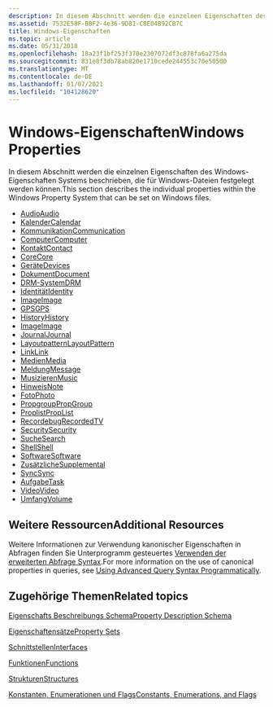 ```yaml
---
description: In diesem Abschnitt werden die einzelnen Eigenschaften des Windows-Eigenschaften Systems beschrieben, die für Windows-Dateien festgelegt werden können.
ms.assetid: 7532E58F-BBF2-4e36-9D81-C8E04B92CB7C
title: Windows-Eigenschaften
ms.topic: article
ms.date: 05/31/2018
ms.openlocfilehash: 18a23f1bf253f370e2307072df3c878fa6a275da
ms.sourcegitcommit: 831e8f3db78ab820e1710cede244553c70e50500
ms.translationtype: MT
ms.contentlocale: de-DE
ms.lasthandoff: 01/07/2021
ms.locfileid: "104128620"
---
```

# <a name="windows-properties"></a><span data-ttu-id="c4790-103">Windows-Eigenschaften</span><span class="sxs-lookup"><span data-stu-id="c4790-103">Windows Properties</span></span>

<span data-ttu-id="c4790-104">In diesem Abschnitt werden die einzelnen Eigenschaften des Windows-Eigenschaften Systems beschrieben, die für Windows-Dateien festgelegt werden können.</span><span class="sxs-lookup"><span data-stu-id="c4790-104">This section describes the individual properties within the Windows Property System that can be set on Windows files.</span></span>

-   [<span data-ttu-id="c4790-105">Audio</span><span class="sxs-lookup"><span data-stu-id="c4790-105">Audio</span></span>](audio-bumper.md)
-   [<span data-ttu-id="c4790-106">Kalender</span><span class="sxs-lookup"><span data-stu-id="c4790-106">Calendar</span></span>](calendar-bumper.md)
-   [<span data-ttu-id="c4790-107">Kommunikation</span><span class="sxs-lookup"><span data-stu-id="c4790-107">Communication</span></span>](communication-bumper.md)
-   [<span data-ttu-id="c4790-108">Computer</span><span class="sxs-lookup"><span data-stu-id="c4790-108">Computer</span></span>](computer-bumper.md)
-   [<span data-ttu-id="c4790-109">Kontakt</span><span class="sxs-lookup"><span data-stu-id="c4790-109">Contact</span></span>](contact-bumper.md)
-   [<span data-ttu-id="c4790-110">Core</span><span class="sxs-lookup"><span data-stu-id="c4790-110">Core</span></span>](core-bumper.md)
-   [<span data-ttu-id="c4790-111">Geräte</span><span class="sxs-lookup"><span data-stu-id="c4790-111">Devices</span></span>](devices-bumper.md)
-   [<span data-ttu-id="c4790-112">Dokument</span><span class="sxs-lookup"><span data-stu-id="c4790-112">Document</span></span>](document-bumper.md)
-   [<span data-ttu-id="c4790-113">DRM-System</span><span class="sxs-lookup"><span data-stu-id="c4790-113">DRM</span></span>](drm-bumper.md)
-   [<span data-ttu-id="c4790-114">Identität</span><span class="sxs-lookup"><span data-stu-id="c4790-114">Identity</span></span>](identity-buffer.md)
-   [<span data-ttu-id="c4790-115">Image</span><span class="sxs-lookup"><span data-stu-id="c4790-115">Image</span></span>](./props-system-imageparsingname.md)
-   [<span data-ttu-id="c4790-116">GPS</span><span class="sxs-lookup"><span data-stu-id="c4790-116">GPS</span></span>](gps-bumper.md)
-   [<span data-ttu-id="c4790-117">History</span><span class="sxs-lookup"><span data-stu-id="c4790-117">History</span></span>](history-bumper.md)
-   [<span data-ttu-id="c4790-118">Image</span><span class="sxs-lookup"><span data-stu-id="c4790-118">Image</span></span>](image-bumper.md)
-   [<span data-ttu-id="c4790-119">Journal</span><span class="sxs-lookup"><span data-stu-id="c4790-119">Journal</span></span>](journal-bumper.md)
-   [<span data-ttu-id="c4790-120">Layoutpattern</span><span class="sxs-lookup"><span data-stu-id="c4790-120">LayoutPattern</span></span>](layoutpattern-bumper.md)
-   [<span data-ttu-id="c4790-121">Link</span><span class="sxs-lookup"><span data-stu-id="c4790-121">Link</span></span>](link-bumper.md)
-   [<span data-ttu-id="c4790-122">Medien</span><span class="sxs-lookup"><span data-stu-id="c4790-122">Media</span></span>](media-bumper.md)
-   [<span data-ttu-id="c4790-123">Meldung</span><span class="sxs-lookup"><span data-stu-id="c4790-123">Message</span></span>](message-bumper.md)
-   [<span data-ttu-id="c4790-124">Musizieren</span><span class="sxs-lookup"><span data-stu-id="c4790-124">Music</span></span>](music-bumper.md)
-   [<span data-ttu-id="c4790-125">Hinweis</span><span class="sxs-lookup"><span data-stu-id="c4790-125">Note</span></span>](note-bumper.md)
-   [<span data-ttu-id="c4790-126">Foto</span><span class="sxs-lookup"><span data-stu-id="c4790-126">Photo</span></span>](photo-bumper.md)
-   [<span data-ttu-id="c4790-127">Propgroup</span><span class="sxs-lookup"><span data-stu-id="c4790-127">PropGroup</span></span>](propgroup-bumper.md)
-   [<span data-ttu-id="c4790-128">Proplist</span><span class="sxs-lookup"><span data-stu-id="c4790-128">PropList</span></span>](proplist-bumper.md)
-   [<span data-ttu-id="c4790-129">Recordebug</span><span class="sxs-lookup"><span data-stu-id="c4790-129">RecordedTV</span></span>](recordedtv-bumper.md)
-   [<span data-ttu-id="c4790-130">Security</span><span class="sxs-lookup"><span data-stu-id="c4790-130">Security</span></span>](security-buffer.md)
-   [<span data-ttu-id="c4790-131">Suche</span><span class="sxs-lookup"><span data-stu-id="c4790-131">Search</span></span>](search-bumper.md)
-   [<span data-ttu-id="c4790-132">Shell</span><span class="sxs-lookup"><span data-stu-id="c4790-132">Shell</span></span>](shell-bumper.md)
-   [<span data-ttu-id="c4790-133">Software</span><span class="sxs-lookup"><span data-stu-id="c4790-133">Software</span></span>](software-bumper.md)
-   [<span data-ttu-id="c4790-134">Zusätzliche</span><span class="sxs-lookup"><span data-stu-id="c4790-134">Supplemental</span></span>](supplemental-bumper.md)
-   [<span data-ttu-id="c4790-135">Sync</span><span class="sxs-lookup"><span data-stu-id="c4790-135">Sync</span></span>](sync-bumper.md)
-   [<span data-ttu-id="c4790-136">Aufgabe</span><span class="sxs-lookup"><span data-stu-id="c4790-136">Task</span></span>](task-bumper.md)
-   [<span data-ttu-id="c4790-137">Video</span><span class="sxs-lookup"><span data-stu-id="c4790-137">Video</span></span>](video-bumper.md)
-   [<span data-ttu-id="c4790-138">Umfang</span><span class="sxs-lookup"><span data-stu-id="c4790-138">Volume</span></span>](volume-bumper.md)

## <a name="additional-resources"></a><span data-ttu-id="c4790-139">Weitere Ressourcen</span><span class="sxs-lookup"><span data-stu-id="c4790-139">Additional Resources</span></span>

<span data-ttu-id="c4790-140">Weitere Informationen zur Verwendung kanonischer Eigenschaften in Abfragen finden Sie Unterprogramm gesteuertes [Verwenden der erweiterten Abfrage Syntax](../search/-search-3x-advancedquerysyntax.md).</span><span class="sxs-lookup"><span data-stu-id="c4790-140">For more information on the use of canonical properties in queries, see [Using Advanced Query Syntax Programmatically](../search/-search-3x-advancedquerysyntax.md).</span></span>

## <a name="related-topics"></a><span data-ttu-id="c4790-141">Zugehörige Themen</span><span class="sxs-lookup"><span data-stu-id="c4790-141">Related topics</span></span>

<dl> <dt>

[<span data-ttu-id="c4790-142">Eigenschafts Beschreibungs Schema</span><span class="sxs-lookup"><span data-stu-id="c4790-142">Property Description Schema</span></span>](property-description-schema.md)
</dt> <dt>

[<span data-ttu-id="c4790-143">Eigenschaftensätze</span><span class="sxs-lookup"><span data-stu-id="c4790-143">Property Sets</span></span>](property-sets.md)
</dt> <dt>

[<span data-ttu-id="c4790-144">Schnittstellen</span><span class="sxs-lookup"><span data-stu-id="c4790-144">Interfaces</span></span>](interfaces.md)
</dt> <dt>

[<span data-ttu-id="c4790-145">Funktionen</span><span class="sxs-lookup"><span data-stu-id="c4790-145">Functions</span></span>](functions.md)
</dt> <dt>

[<span data-ttu-id="c4790-146">Strukturen</span><span class="sxs-lookup"><span data-stu-id="c4790-146">Structures</span></span>](structures.md)
</dt> <dt>

[<span data-ttu-id="c4790-147">Konstanten, Enumerationen und Flags</span><span class="sxs-lookup"><span data-stu-id="c4790-147">Constants, Enumerations, and Flags</span></span>](constants--enumerations--and-flags.md)
</dt> </dl>

 

 
